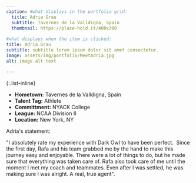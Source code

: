 ```yaml
---
caption: #what displays in the portfolio grid:
  title: Adria Grau
  subtitle: Tavernes de la Valldigna, Spain
  thumbnail: https://place-hold.it/400x300
  
#what displays when the item is clicked:
title: Adria Grau
subtitle: subtitle lorem ipsum dolor sit amet consectetur.
image: assets/img/portfolio/MeetAdria.jpg 
alt: image alt text

---
```

{:.list-inline} 
- **Hometown:**   Tavernes de la Valldigna, Spain
- **Talent Tag:**   Athlete
- **Committment:**   NYACK College 
- **League:**   NCAA Division II
- **Location:**   New York, NY

Adria's statement:

"I absolutely rate my experience with Dark Owl to have been perfect.  Since the first day, Rafa and his team grabbed me by the hand to make this journey easy and enjoyable. There were a lot of things to do, but he made sure that everything was taken care of. Rafa also took care of me until the moment I met my coach and teammates. Even after I was settled, he was making sure I was alright. A real, true agent". 

